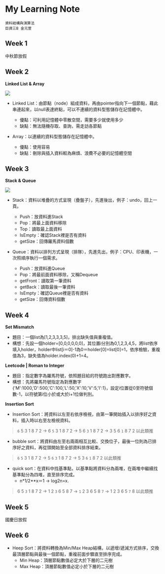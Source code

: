 # My Learning Note

 ```
 資料結構與演算法
 巨資三B 金元萱
 ```

## Week 1

中秋節放假  

## Week 2 

**Linked List & Array**

   ![](https://miro.medium.com/max/1732/1*aeJZmbE3xBDZfYOu6p5CPw.png)

- Linked List：由節點（node）組成資料，再由pointer指向下一個節點，藉此串連起來，以null表達終點，可以不連續的資料型態儲存在記憶體中。
   * 優點：可利用記憶體中零散空間，需要多少就使用多少
   * 缺點：無法隨機存取、查詢，需走訪各節點

- Array：以連續的資料型態儲存在記憶體中。
   * 優點：使用容易
   * 缺點：刪除與插入資料較為麻煩、浪費不必要的記憶體空間
   
## Week 3

**Stack & Queue**

![](https://www.thecrazyprogrammer.com/wp-content/uploads/2016/05/Difference-Between-Stack-and-Queue.jpg)

- Stack：資料以堆疊的方式呈現（疊盤子），先進後出，例子：undo，回上一頁。
   * Push：放資料進Stack
   * Pop：將最上面資料移除
   * Top：讀取最上面資料
   * IsEmpty：確認Stack裡是否有資料
   * getSize：回傳羅馬資料個數

- Queue：資料以排列方式呈現（排隊），先進先出，例子：CPU、印表機，一次照順序執行一個需求。
   * Push：放資料進Queue
   * Pop：將最前面資料移除，又稱Dequeue
   * getFront：讀取第一筆資料
   * getBack：讀取最後一筆資料
   * IsEmpty：確認Queue裡是否有資料
   * getSize：回傳資料個數

## Week 4

**Set Mismatch**

- 題目：一個list為[1,2,3,3,3,5]，排出缺失值與重複值。
- 構想：先設一個holder=[0,0,0,0,0,0]，其位置i分別為0,1,2,3,4,5，將list依序填入holder，holder中list[i＝0]-1為0＝holder[0]=list[0]=1，依序檢驗，重複值為3，缺失值為holder.index(0)+1=4。

**Leetcode | Roman to Integer**

- 題目：指定數字為羅馬符號，依照題目給的符號跑出對應數字。
- 構想：先將羅馬符號指定為對應數字{'M':1000,'D':500,'C':100,'L':50,'X':10,'V':5,'I':1}，設定i位置從0至符號個數-1，以符號第i位小於或大於i+1位做判別。 


**Insertion Sort**

- Insertion Sort：將資料以左至右依序檢視，由第一筆開始插入以排序好之資料，插入時以右至左檢視資料。
> `6` 5 3 1 8 7 2 -> 6 `5` 3 1 8 7 2 -> 5 6 `3` 1 8 7 2 -> 3 5 6 `1` 8 7 2 以此類推 
- bubble sort：將資料由左至右兩兩相互比較、交換位子，最後一位則為已排序好之資料，再從頭開始至全部資料排序結束。
> `6` `5` 3 1 8 7 2 -> 5 `6` `3` 1 8 7 2 -> 5 3 `6` `1` 8 7 2 以此類推
- quick sort：在資料中找基準點，以基準點將資料分為兩堆，在兩堆中繼續找基準點分為四堆，直至排序完成。
   * n*1/2**x＝1 -> log2n=x.
> 6 5 `3` 1 8 7 2 -> 1 2 `3` 6 5 8 7 -> `1` 2 3 6 5 8 `7` -> 1 2 3 6 5 `7` 8 以此類推

## Week 5

國慶日放假


## Week 6

- Heep Sort：將資料轉換為Min/Max Heap結構，以遞增/遞減方式排序，交換最頂層節點與最後一個節點，重複前面步驟直至排序完成。
   * Min Heap：頂層節點數值必定大於下層的二元樹
   * Max Heap：頂層節點數值必定小於下層的二元樹

